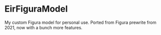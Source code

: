 # EirFiguraModel
My custom Figura model for personal use. Ported from Figura prewrite from 2021, now with a bunch more features.

